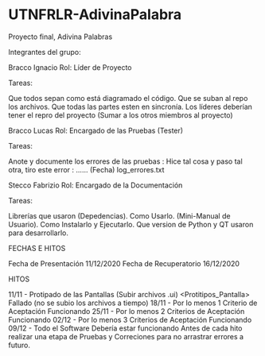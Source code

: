 # UTNFRLR-AdivinaPalabra

Proyecto final, Adivina Palabras

Integrantes del grupo:

Bracco Ignacio Rol: Líder de Proyecto

Tareas:

Que todos sepan como está diagramado el código.
Que se suban al repo los archivos.
Que todas las partes esten en sincronía.
Los líderes deberían tener el repro del proyecto (Sumar a los otros miembros al proyecto)

Bracco Lucas Rol: Encargado de las Pruebas (Tester)

Tareas:

Anote y documente los errores de las pruebas :
Hice tal cosa y paso tal otra, tiro este error : ...... (Fecha)
log_errores.txt

Stecco Fabrizio Rol: Encargado de la Documentación

Tareas:

Librerías que usaron (Depedencias).
Como Usarlo. (Mini-Manual de Usuario).
Como Instalarlo y Ejecutarlo.
Que version de Python y QT usaron para desarrollarlo.

FECHAS E HITOS

Fecha de Presentación 11/12/2020
Fecha de Recuperatorio 16/12/2020

HITOS

11/11 - Protipado de las Pantallas (Subir archivos .ui) <Protitipos_Pantalla>   Fallado (no se subio los archivos a tiempo) 
18/11 - Por lo menos 1 Criterio de Aceptación Funcionando
25/11 - Por lo menos 2 Criterios de Aceptación Funcionando
02/12 - Por lo menos 3 Criterios de Aceptación Funcionando
09/12 - Todo el Software Debería estar funcionando
Antes de cada hito realizar una etapa de Pruebas y Correciones para no arrastrar errores a futuro.
